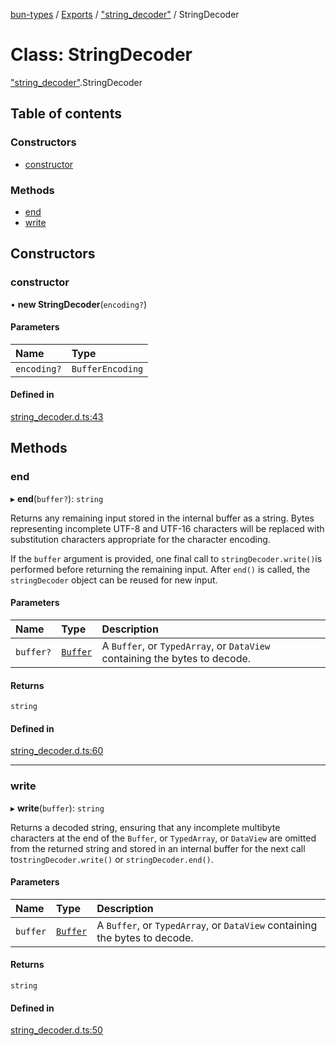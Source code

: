 [bun-types](https://github.com/oven-sh/bun-types/blob/master/api-docs/README.md) / [Exports](https://github.com/oven-sh/bun-types/blob/master/api-docs/modules.md) / ["string\_decoder"](https://github.com/oven-sh/bun-types/blob/master/api-docs/modules/string_decoder_.md) / StringDecoder

# Class: StringDecoder

["string_decoder"](https://github.com/oven-sh/bun-types/blob/master/api-docs/modules/string_decoder_.md).StringDecoder

## Table of contents

### Constructors

- [constructor](https://github.com/oven-sh/bun-types/blob/master/api-docs/classes/string_decoder_.StringDecoder.md#constructor)

### Methods

- [end](https://github.com/oven-sh/bun-types/blob/master/api-docs/classes/string_decoder_.StringDecoder.md#end)
- [write](https://github.com/oven-sh/bun-types/blob/master/api-docs/classes/string_decoder_.StringDecoder.md#write)

## Constructors

### constructor

• **new StringDecoder**(`encoding?`)

#### Parameters

| Name | Type |
| :------ | :------ |
| `encoding?` | `BufferEncoding` |

#### Defined in

[string_decoder.d.ts:43](https://github.com/valgaze/bun-types/blob/6f8dbf8/string_decoder.d.ts#L43)

## Methods

### end

▸ **end**(`buffer?`): `string`

Returns any remaining input stored in the internal buffer as a string. Bytes
representing incomplete UTF-8 and UTF-16 characters will be replaced with
substitution characters appropriate for the character encoding.

If the `buffer` argument is provided, one final call to `stringDecoder.write()`is performed before returning the remaining input.
After `end()` is called, the `stringDecoder` object can be reused for new input.

#### Parameters

| Name | Type | Description |
| :------ | :------ | :------ |
| `buffer?` | [`Buffer`](https://github.com/oven-sh/bun-types/blob/master/api-docs/modules/buffer_.md#buffer) | A `Buffer`, or `TypedArray`, or `DataView` containing the bytes to decode. |

#### Returns

`string`

#### Defined in

[string_decoder.d.ts:60](https://github.com/valgaze/bun-types/blob/6f8dbf8/string_decoder.d.ts#L60)

___

### write

▸ **write**(`buffer`): `string`

Returns a decoded string, ensuring that any incomplete multibyte characters at
the end of the `Buffer`, or `TypedArray`, or `DataView` are omitted from the
returned string and stored in an internal buffer for the next call to`stringDecoder.write()` or `stringDecoder.end()`.

#### Parameters

| Name | Type | Description |
| :------ | :------ | :------ |
| `buffer` | [`Buffer`](https://github.com/oven-sh/bun-types/blob/master/api-docs/modules/buffer_.md#buffer) | A `Buffer`, or `TypedArray`, or `DataView` containing the bytes to decode. |

#### Returns

`string`

#### Defined in

[string_decoder.d.ts:50](https://github.com/valgaze/bun-types/blob/6f8dbf8/string_decoder.d.ts#L50)
